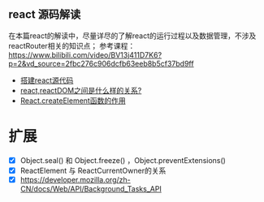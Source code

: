 ## react 源码解读
在本篇react的解读中，尽量详尽的了解react的运行过程以及数据管理，不涉及reactRouter相关的知识点；
参考课程：https://www.bilibili.com/video/BV13j411D7K6?p=2&vd_source=2fbc276c906dcfb63eeb8b5cf37bd9ff

- [搭建react源代码](./proj/Chapter-0/README.MD)
- [react,reactDOM之间是什么样的关系?](./proj/Chapter-1/README.MD)
- [React.createElement函数的作用](./proj/Chapter-3/README.MD)

# 扩展

-[x] Object.seal() 和 Object.freeze() ，Object.preventExtensions() 
-[x] ReactElement 与 ReactCurrentOwner的关系 
-[x] https://developer.mozilla.org/zh-CN/docs/Web/API/Background_Tasks_API